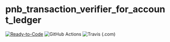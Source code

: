 # pnb_transaction_verifier_for_account_ledger
[![Ready-to-Code](https://img.shields.io/badge/Gitpod-Ready--to--Code-blue?logo=gitpod)](https://gitpod.io/#https://github.com/Baneeishaque/pnb_transaction_verifier_for_account_ledger)
![GitHub Actions](https://github.com/Baneeishaque/pnb_transaction_verifier_for_account_ledger/workflows/Dart%20CI/badge.svg)
![Travis (.com)](https://img.shields.io/travis/com/Baneeishaque/pnb_transaction_verifier_for_account_ledger?logo=travis)